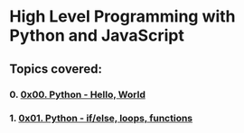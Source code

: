 # High Level Programming with Python and JavaScript

## Topics covered:
### 0. [0x00. Python - Hello, World](https://github.com/GideonBature/alx-higher_level_programming/tree/main/0x00-python-hello_world)
### 1. [0x01. Python - if/else, loops, functions](https://github.com/GideonBature/alx-higher_level_programming/tree/main/0x01-python-if_else_loops_functions)

